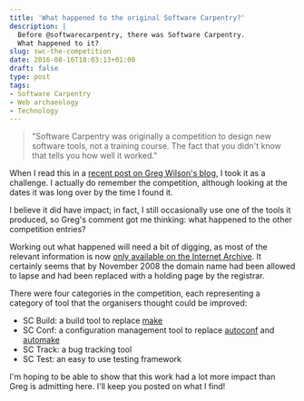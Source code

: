 ```yaml
---
title: 'What happened to the original Software Carpentry?'
description: |
  Before @softwarecarpentry, there was Software Carpentry.
  What happened to it?
slug: swc-the-competition
date: 2016-08-16T18:03:13+01:00
draft: false
type: post
tags:
- Software Carpentry
- Web archaeology
- Technology
---
```


> "Software Carpentry was originally a competition to design new software tools,
> not a training course.
> The fact that you didn't know that tells you how well it worked."

When I read this in a [recent post on Greg Wilson's blog][gvwilson blog],
I took it as a challenge.
I actually do remember the competition,
although looking at the dates it was long over by the time I found it.

I believe it did have impact;
in fact, I still occasionally use one of the tools it produced,
so Greg's comment got me thinking:
what happened to the other competition entries?

Working out what happened will need a bit of digging,
as most of the relevant information
is now [only available on the Internet Archive][SWC Archive].
It certainly seems that by November 2008
the domain name had been allowed to lapse
and had been replaced with a holding page by the registrar.

There were four categories in the competition,
each representing a category of tool
that the organisers thought could be improved:

- SC Build: a build tool to replace [make][]
- SC Conf: a configuration management tool to replace [autoconf][] and [automake][]
- SC Track: a bug tracking tool
- SC Test: an easy to use testing framework

I'm hoping to be able to show that this work
had a lot more impact than Greg is admitting here.
I'll keep you posted on what I find!

[gvwilson blog]: http://third-bit.com/2015/12/06/just-keep-swimming.html
[SWC Archive]: https://web.archive.org/web/20071014042716/http://software-carpentry.com/index.html
[make]: https://www.gnu.org/software/make/
[autoconf]: https://www.gnu.org/software/autoconf/autoconf.html
[automake]: https://www.gnu.org/software/automake/
